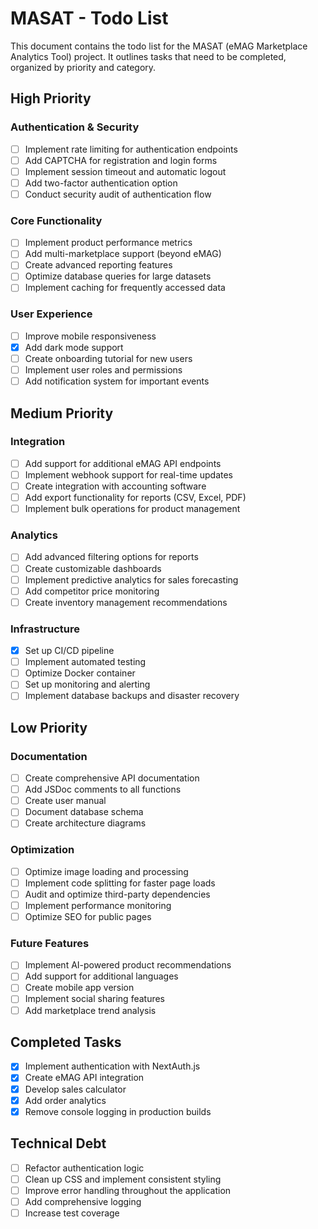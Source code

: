 # MASAT - Todo List

This document contains the todo list for the MASAT (eMAG Marketplace Analytics Tool) project. It outlines tasks that need to be completed, organized by priority and category.

## High Priority

### Authentication & Security
- [ ] Implement rate limiting for authentication endpoints
- [ ] Add CAPTCHA for registration and login forms
- [ ] Implement session timeout and automatic logout
- [ ] Add two-factor authentication option
- [ ] Conduct security audit of authentication flow

### Core Functionality
- [ ] Implement product performance metrics
- [ ] Add multi-marketplace support (beyond eMAG)
- [ ] Create advanced reporting features
- [ ] Optimize database queries for large datasets
- [ ] Implement caching for frequently accessed data

### User Experience
- [ ] Improve mobile responsiveness
- [x] Add dark mode support
- [ ] Create onboarding tutorial for new users
- [ ] Implement user roles and permissions
- [ ] Add notification system for important events

## Medium Priority

### Integration
- [ ] Add support for additional eMAG API endpoints
- [ ] Implement webhook support for real-time updates
- [ ] Create integration with accounting software
- [ ] Add export functionality for reports (CSV, Excel, PDF)
- [ ] Implement bulk operations for product management

### Analytics
- [ ] Add advanced filtering options for reports
- [ ] Create customizable dashboards
- [ ] Implement predictive analytics for sales forecasting
- [ ] Add competitor price monitoring
- [ ] Create inventory management recommendations

### Infrastructure
- [X] Set up CI/CD pipeline
- [ ] Implement automated testing
- [ ] Optimize Docker container
- [ ] Set up monitoring and alerting
- [ ] Implement database backups and disaster recovery

## Low Priority

### Documentation
- [ ] Create comprehensive API documentation
- [ ] Add JSDoc comments to all functions
- [ ] Create user manual
- [ ] Document database schema
- [ ] Create architecture diagrams

### Optimization
- [ ] Optimize image loading and processing
- [ ] Implement code splitting for faster page loads
- [ ] Audit and optimize third-party dependencies
- [ ] Implement performance monitoring
- [ ] Optimize SEO for public pages

### Future Features
- [ ] Implement AI-powered product recommendations
- [ ] Add support for additional languages
- [ ] Create mobile app version
- [ ] Implement social sharing features
- [ ] Add marketplace trend analysis

## Completed Tasks
- [x] Implement authentication with NextAuth.js
- [x] Create eMAG API integration
- [x] Develop sales calculator
- [x] Add order analytics
- [x] Remove console logging in production builds

## Technical Debt
- [ ] Refactor authentication logic
- [ ] Clean up CSS and implement consistent styling
- [ ] Improve error handling throughout the application
- [ ] Add comprehensive logging
- [ ] Increase test coverage
